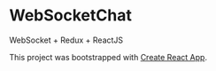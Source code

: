 # WebSocketChat
WebSocket + Redux + ReactJS

This project was bootstrapped with [Create React App](https://github.com/facebookincubator/create-react-app).

